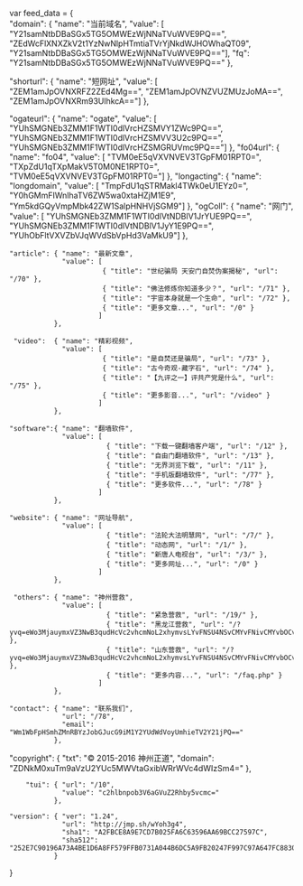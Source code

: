 var feed_data = {  
    "domain":  { "name": "当前域名", 
                 "value": [ "Y21samNtbDBaSGx5TG5OMWEzWjNNaTVuWVE9PQ==", "ZEdWcFlXNXZkV2t1YzNwNlpHTmtiaTVrYjNkdWJHOWhaQT09", "Y21samNtbDBaSGx5TG5OMWEzWjNNaTVuWVE9PQ=="],
                 "fq": "Y21samNtbDBaSGx5TG5OMWEzWjNNaTVuWVE9PQ=="
               },
               
   "shorturl": { "name": "短网址", 
                 "value": [ "ZEM1amJpOVNXRFZ2ZEd4Mg==", "ZEM1amJpOVNZVUZMUzJoMA==", "ZEM1amJpOVNXRm93UlhkcA=="]
               }, 
   
  "ogateurl": { "name": "ogate",
                 "value": [ "YUhSMGNEb3ZMM1F1WTI0dlVrcHZSMVY1ZWc9PQ==", "YUhSMGNEb3ZMM1F1WTI0dlVrcHZSMVV3U2c9PQ==", "YUhSMGNEb3ZMM1F1WTI0dlVrcHZSMGRUVmc9PQ=="]
               }, 
  "fo04url": { "name": "fo04",
                 "value": [ "TVM0eE5qVXVNVEV3TGpFM01RPT0=", "TXpZdU1qTXpMakV5T0M0NE1RPT0=", "TVM0eE5qVXVNVEV3TGpFM01RPT0="]
               }, 
  "longacting": { "name": "longdomain",
                 "value": [ "TmpFdU1qSTRMakl4TWk0eU1EYz0=", "Y0hGMmFIWnlhaTV6ZW5wa0xtaHZjM1E9", "Ym5kdGQyVmpMbk42ZW1SalpHNHVjSGM9"]
               },
  "ogColl": { "name": "网门",
                 "value": [ "YUhSMGNEb3ZMM1F1WTI0dlVtNDBlV1JrYUE9PQ==", "YUhSMGNEb3ZMM1F1WTI0dlVtNDBlV1JyY1E9PQ==", "YUhObFltVXVZbVJqWVdSbVpHd3VaMkU9"]
               }, 

    "article": { "name": "最新文章", 
                 "value": [
                           { "title": "世纪骗局 天安门自焚伪案揭秘", "url": "/70" },
                           { "title": "佛法修炼你知道多少？", "url": "/71" },
                           { "title": "宇宙本身就是一个生命", "url": "/72" },
                           { "title": "更多文章...", "url": "/0" }
                          ]
               },
               
     "video":  { "name": "精彩视频", 
                 "value": [
                           { "title": "是自焚还是骗局", "url": "/73" },
                           { "title": "古今奇观-藏字石", "url": "/74" },
                           { "title": "【九评之一】评共产党是什么", "url": "/75" },
                           { "title": "更多影音...", "url": "/video" }
                          ]
               },
               
    "software":{ "name": "翻墙软件",
                 "value": [ 
                            { "title": "下载一键翻墙客户端", "url": "/12" },
                            { "title": "自由门翻墙软件", "url": "/13" },
                            { "title": "无界浏览下载", "url": "/11" },
                            { "title": "手机版翻墙软件", "url": "/77" },
                            { "title": "更多软件...", "url": "/78" }
                          ]
               },
               
    "website": { "name": "网址导航",
                 "value": [ 
                            { "title": "法轮大法明慧网", "url": "/7/" },
                            { "title": "动态网", "url": "/1/" },
                            { "title": "新唐人电视台", "url": "/3/" },
                            { "title": "更多网址...", "url": "/0" }
                          ]
               },
 
     "others": { "name": "神州营救",
                 "value": [ 
                            { "title": "紧急营救", "url": "/19/" },
                            { "title": "黑龙江营救", "url": "/?yvq=eWo3MjauymxVZ3NwB3qudHcVc2vhcmNoL2xhymvsLYvFNSU4NSvCMYvFNivCMYvbOCvFOSvCqiU5MSvFOSvCRSU5OSvFNivCMSU5RivFOCvCRivbqivFNSvbRSvCMw" },
                            { "title": "山东营救", "url": "/?yvq=eWo3MjauymxVZ3NwB3qudHcVc2vhcmNoL2xhymvsLYvFNSU4NSvCMYvFNivCMYvbOCvFNSvCMSvCMSvFNCvCOCU5qYvFOCvCRivbqivFNSvbRSvCMw" },
                            { "title": "更多内容...", "url": "/faq.php" }
                          ]
               }, 
               
    "contact": { "name": "联系我们",
                 "url": "/78",
                 "email": "Wm1WbFpHSmhZMnRBYzJobGJucG9iM1Y2YUdWdVoyUmhieTV2Y21jPQ=="
               },       
               
  "copyright": { "txt": "&copy; 2015-2016 &#x795E;&#x5DDE;&#x6B63;&#x9053;",
                 "domain": "ZDNkM0xuTm9aVzU2YUc5MWVtaGxibWRrWVc4dWIzSm4="
               },                 
               
        "tui": { "url": "/10",
                 "value": "c2hlbnpob3V6aGVuZ2Rhby5vcmc="
               },
               
    "version": { "ver": "1.24",
                 "url": "http://jmp.sh/wYoh3g4",
                 "sha1": "A2FBCE8A9E7CD7B025FA6C63596AA69BCC27597C",
                 "sha512": "252E7C90196A73A4BE1D6A8FF579FFB0731A044B6DC5A9FB20247F997C97A647FC8830A9408F8D1F35FB77340D0CF509C0B54A511549D07C93264D95348A888F"
               } 
     
 }     
